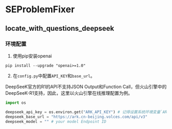 # SEProblemFixer

## locate_with_questions_deepseek

### 环境配置

1. 使用pip安装openai

```shell
pip install --upgrade "openai>=1.0"
```

2. 在`config.py`中配置`API_KEY`和`base_url`。

DeepSeeK官方的R1的API不支持JSON Output和Function Call，但火山引擎中的DeepSeeK-R1支持，因此，这里以火山引擎在线推理配置为例。

```python
import os

deepseek_api_key = os.environ.get("ARK_API_KEY") # 记得设置系统环境变量`ARK_API_KEY`。
deepseek_base_url = "https://ark.cn-beijing.volces.com/api/v3"
deepseek_model = "" # your model Endpoint ID
```
